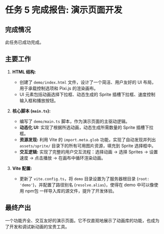 # 任务 5 完成报告: 演示页面开发

## 完成情况

此任务已成功完成。

## 主要工作

1.  **HTML 结构:**
    - 创建了 `demo/index.html` 文件，设计了一个简洁、用户友好的 UI 布局，用于承载控制选项和 Pixi.js 的渲染画布。
    - UI 元素包括动画选择下拉框、动态生成的 Sprite 插槽下拉框、速度控制输入框和播放按钮。

2.  **核心脚本 (`main.ts`):**
    - 编写了 `demo/main.ts` 脚本，作为演示页面的主驱动逻辑。
    - **动态化 UI:** 实现了根据所选动画，动态生成所需数量的 Sprite 插槽下拉框。
    - **资源发现:** 利用 Vite 的 `import.meta.glob` 功能，实现了自动发现并列出 `assets/sprite/` 目录下的所有可用图片资源，填充到 Sprite 选择框中。
    - **交互逻辑:** 实现了完整的用户交互流程：选择动画 -> 选择 Sprites -> 设置速度 -> 点击播放 -> 在画布中循环渲染动画。

3.  **Vite 配置:**
    - 更新了 `vite.config.ts`，将 `demo` 目录设置为了服务器根目录 (`root: 'demo'`)，并配置了路径别名 (`resolve.alias`)，使得在 demo 中可以像使用 npm包 一样导入库的源文件，提升了开发体验。

## 最终产出

一个功能齐全、交互友好的演示页面。它不仅直观地展示了动画库的功能，也成为了开发和调试新动画的宝贵工具。
